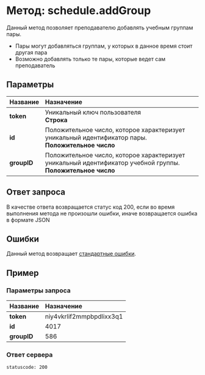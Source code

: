 # Метод: schedule.addGroup<a name="schedule.addGroup"/>

Данный метод позволяет преподавателю добавлять учебным группам пары.
- Пары могут добавляться группам, у которых в данное время стоит другая пара
- Возможно добавлять только те пары, которые ведет сам преподаватель

## Параметры
| Название     | Назначение     |
| :------------- | :------------- |
**token** | Уникальный ключ пользователя <br> **Строка**
**id**       | Положительное число, которое характеризует уникальный идентификатор пары. <br> **Положительное число**
**groupID**       | Положительное число, которое характеризует уникальный идентификатор учебной группы. <br> **Положительное число**

## Ответ запроса
В качестве ответа возвращается статус код 200, если во время выполнения метода не произошли ошибки, иначе возвращается ошибка в формате JSON


## Ошибки
Данный метод возвращает [стандартные ошибки](#errors).<br>

## Пример

### Параметры запроса
| Название     | Назначение     |
| :------------- | :------------- |
**token** | niy4vkrlif2mmpbpdlixx3q1
**id**       | 4017
**groupID** | 586

### Ответ сервера

```
statuscode: 200
```
